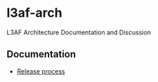 # l3af-arch

L3AF Architecture Documentation and Discussion

## Documentation

- [Release process](https://github.com/l3af-project/l3af-arch/Release.md)
